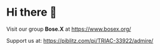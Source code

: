 # Hi there 👋
<!--<img src="https://github.com/SSingh087/SSingh087/blob/main/20200911_214859.jpg" width="200" height="200" align="right"> -->

<!--📫 shashwat98singh@gmail.com

🌐 https://bosexload.wixsite.com/sha98 (*Last update - Jan 2020*)-->

Visit our group **Bose.X** at https://www.bosex.org/

Support us at: https://piblitz.com/pi/TRIAC-33922/admire/

<!--
**SSingh087/SSingh087** is a ✨ _special_ ✨ repository because its `README.md` (this file) appears on your GitHub profile.

Here are some ideas to get you started:

- 🌱 I’m currently learning ...
- 👯 I’m looking to collaborate on ...
- 🤔 I’m looking for help with ...
- 💬 Ask me about ...
- 📫 How to reach me: ...
- 😄 Pronouns: ...
- ⚡ Fun fact: ...
<img src="https://github.com/SSingh087/SSingh087/blob/main/Images/logo.png" width="200" height="200" align="right"> 
-->
